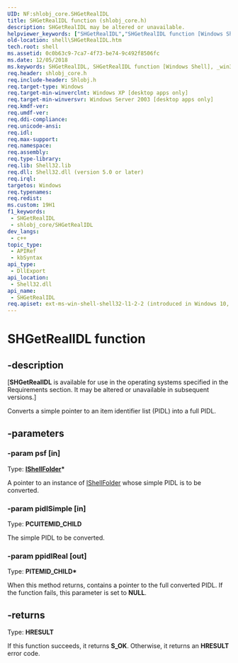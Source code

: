```yaml
---
UID: NF:shlobj_core.SHGetRealIDL
title: SHGetRealIDL function (shlobj_core.h)
description: SHGetRealIDL may be altered or unavailable.
helpviewer_keywords: ["SHGetRealIDL","SHGetRealIDL function [Windows Shell]","_win32_SHGetRealIDL","shell.SHGetRealIDL","shlobj_core/SHGetRealIDL"]
old-location: shell\SHGetRealIDL.htm
tech.root: shell
ms.assetid: 0c0b63c9-7ca7-4f73-be74-9c492f8506fc
ms.date: 12/05/2018
ms.keywords: SHGetRealIDL, SHGetRealIDL function [Windows Shell], _win32_SHGetRealIDL, shell.SHGetRealIDL, shlobj_core/SHGetRealIDL
req.header: shlobj_core.h
req.include-header: Shlobj.h
req.target-type: Windows
req.target-min-winverclnt: Windows XP [desktop apps only]
req.target-min-winversvr: Windows Server 2003 [desktop apps only]
req.kmdf-ver: 
req.umdf-ver: 
req.ddi-compliance: 
req.unicode-ansi: 
req.idl: 
req.max-support: 
req.namespace: 
req.assembly: 
req.type-library: 
req.lib: Shell32.lib
req.dll: Shell32.dll (version 5.0 or later)
req.irql: 
targetos: Windows
req.typenames: 
req.redist: 
ms.custom: 19H1
f1_keywords:
 - SHGetRealIDL
 - shlobj_core/SHGetRealIDL
dev_langs:
 - c++
topic_type:
 - APIRef
 - kbSyntax
api_type:
 - DllExport
api_location:
 - Shell32.dll
api_name:
 - SHGetRealIDL
req.apiset: ext-ms-win-shell-shell32-l1-2-2 (introduced in Windows 10, version 10.0.14393)
---
```


# SHGetRealIDL function


## -description

<p class="CCE_Message">[<b>SHGetRealIDL</b> is available for use in the operating systems specified in the Requirements section. It may be altered or unavailable in subsequent versions.]

Converts a simple pointer to an item identifier list (PIDL) into a full PIDL.

## -parameters

### -param psf [in]

Type: <b><a href="/windows/desktop/api/shobjidl_core/nn-shobjidl_core-ishellfolder">IShellFolder</a>*</b>

A pointer to an instance of <a href="/windows/desktop/api/shobjidl_core/nn-shobjidl_core-ishellfolder">IShellFolder</a> whose simple PIDL is to be converted.

### -param pidlSimple [in]

Type: <b>PCUITEMID_CHILD</b>

The simple PIDL to be converted.

### -param ppidlReal [out]

Type: <b>PITEMID_CHILD*</b>

When this method returns, contains a pointer to the full converted PIDL. If the function fails, this parameter is set to <b>NULL</b>.

## -returns

Type: <b>HRESULT</b>

If this function succeeds, it returns <b>S_OK</b>. Otherwise, it returns an <b>HRESULT</b> error code.
